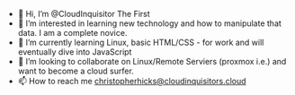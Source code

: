 - 👋 Hi, I’m @CloudInquisitor The First
- 👀 I’m interested in learning new technology and how to manipulate that data.  I am a complete novice.
- 🌱 I’m currently learning Linux, basic HTML/CSS - for work and will eventually dive into JavaScript
- 💞️ I’m looking to collaborate on Linux/Remote Serviers (proxmox i.e.) and want to become a cloud surfer.
- 📫 How to reach me christopherhicks@cloudinquisitors.cloud

<!---
CloudInquisitor-TheFirst/CloudInquisitor-TheFirst is a ✨ special ✨ repository because its `README.md` (this file) appears on your GitHub profile.
You can click the Preview link to take a look at your changes.
--->
